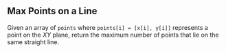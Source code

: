 ## Max Points on a Line

Given an array of `points` where `points[i] = [x[i], y[i]]` represents a point on the *XY* plane, return the maximum number of points that lie on the same straight line.
